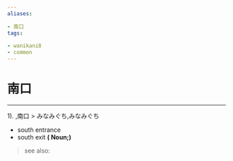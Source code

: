 ```yaml
---
aliases:
    
- 南口
tags:
    
- wanikani8
- common
---
```


# 南口
---
1).
,南口 > みなみぐち,みなみぐち

- south entrance
- south exit
**( Noun;)**
> see also: 
            